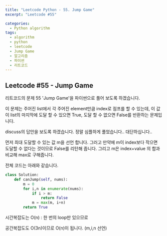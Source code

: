 ```yaml
---
title: "Leetcode Python - 55. Jump Game"
excerpt: "Leetcode #55"

categories:
  - Python algorithm
tags:
  - algorithm
  - python
  - leetcode
  - Jump Game
  - 알고리즘
  - 파이썬
  - 리트코드
---
```


## Leetcode #55 - Jump Game
리트코드의 문제 55 'Jump Game'을 파이썬으로 풀어 보도록 하겠습니다. 

이 문제는 주어진 list에서 각 주어진 element만큼 index로 점프를 할 수 있는데, 
이 값이 list의 마지막에 도달 할 수 있으면 True, 도달 할 수 없으면 False를 반환하는 문제입니다.

discuss의 답안을 보도록 하겠습니다.
정말 심플하게 풀었습니다.. 대단하십니다..

먼저 최대 도달할 수 있는 값 m을 선언 합니다.
그러고 만약에 m이 index보다 작으면 도달할 수 없다는 것이므로 False를 리턴해 줍니다.
그리고 m은 index+value 의 합과 비교해 max로 구해줍니다.

전체 코드는 아래와 같습니다.
```python
class Solution:
    def canJump(self, nums):
        m = 0
        for i,n in enumerate(nums):
            if i > m:
                return False
            m = max(m, i+n)
        return True
```

시간복잡도는 O(n) : 한 번의 loop만 있으므로

공간복잡도도 O(3n)이므로 O(n)이 됩니다. (m,i,n 선언)